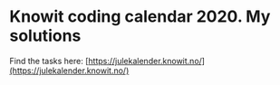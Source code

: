 # Knowit coding calendar 2020. My solutions
Find the tasks here: [https://julekalender.knowit.no/](https://julekalender.knowit.no/)
